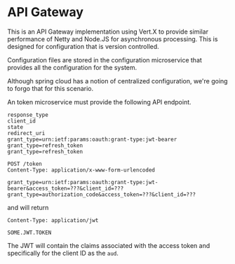 API Gateway
===========

This is an API Gateway implementation using Vert.X to provide similar performance of Netty and Node.JS for asynchronous processing.  This is designed for configuration that is version controlled.

Configuration files are stored in the configuration microservice that provides all the configuration for the system.  

Although spring cloud has a notion of centralized configuration, we're going to forgo that for this scenario.

An token microservice must provide the following API endpoint.


```
response_type
client_id
state
redirect_uri
grant_type=urn:ietf:params:oauth:grant-type:jwt-bearer
grant_type=refresh_token
grant_type=refresh_token
```


```
POST /token
Content-Type: application/x-www-form-urlencoded

grant_type=urn:ietf:params:oauth:grant-type:jwt-bearer&access_token=???&client_id=???
grant_type=authorization_code&access_token=???&client_id=???

```

and will return 

```
Content-Type: application/jwt

SOME.JWT.TOKEN
```

The JWT will contain the claims associated with the access token and specifically for the client ID as the `aud`.